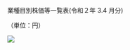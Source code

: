 業種目別株価等一覧表(令和２年 $3.4$ 月分)

（単位：円）

![](https://www.nta.go.jp/tmp/8f426fba-929d-43ac-b4c4-838a3e08c536/images/09fcdc2f5097940323cd2fcbca62c65477e7622daa305936c17dd06302ff1bd1.jpg)